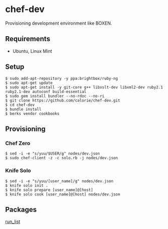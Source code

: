 chef-dev
========

Provisioning development environment like BOXEN.

## Requirements

- Ubuntu, Linux Mint

## Setup

```
$ sudo add-apt-repository -y ppa:brightbox/ruby-ng
$ sudo apt-get update
$ sudo apt-get install -y git-core g++ libxslt-dev libxml2-dev ruby2.1 ruby2.1-dev autoconf build-essential
$ sudo gem install bundler --no-rdoc --no-ri
$ git clone https://github.com/calorie/chef-dev.git
$ cd chef-dev
$ bundle install
$ berks vendor cookbooks
```

## Provisioning

### Chef Zero

```
$ sed -i -e "s/yuu/$USER/g" nodes/dev.json
$ sudo chef-client -z -c solo.rb -j nodes/dev.json
```

### Knife Solo

```
$ sed -i -e "s/yuu/[user_name]/g" nodes/dev.json
$ knife solo init .
$ knife solo prepare [user_name]@[host]
$ knife solo cook [user_name]@[host] nodes/dev.json
```

## Packages

[run_list](https://github.com/calorie/chef-dev/blob/master/roles/dev.rb)
